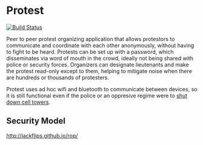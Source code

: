 Protest
=======

[![Build Status](https://travis-ci.org/jackflips/Protest.svg?branch=master)](https://travis-ci.org/jackflips/Protest)

Peer to peer protest organizing application that allows protestors to communicate and coordinate with each other anonymously, without having to fight to be heard. Protests can be set up with a password, which disseminates via word of mouth in the crowd, ideally not being shared with police or security forces. Organizers can designate lieutenants and make the protest read-only except to them, helping to mitigate noise when there are hundreds or thousands of protesters.

Protest uses ad hoc wifi and bluetooth to communicate between devices, so it is still functional even if the police or an oppresive regime were to [shut down cell towers](http://wapo.st/1jdfMUY).

Security Model
--------------
http://jackflips.github.io/rop/



